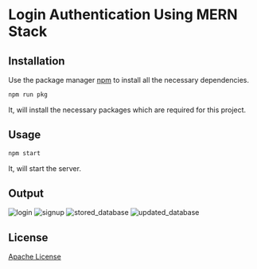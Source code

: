 # Login Authentication Using MERN Stack

## Installation

Use the package manager [npm](https://docs.npmjs.com/cli/v10/commands/npm-install) to install all the necessary dependencies.

```bash
npm run pkg
```
It, will install the necessary packages which are required for this project.
## Usage

```python
npm start
```
It, will start the server.

## Output
![login](https://github.com/aysh01/Login__Auth/assets/120012051/1e332163-a3fd-41a4-a0b7-fe29d63bdf4e)
![signup](https://github.com/aysh01/Login__Auth/assets/120012051/7c715d07-ef30-45cb-8301-38be4fe9a24c)
![stored_database](https://github.com/aysh01/Login__Auth/assets/120012051/1df0291c-a0aa-483d-9d80-270da9f40ed5)
![updated_database](https://github.com/aysh01/Login__Auth/assets/120012051/217e6628-358d-441b-9f0d-0843166541c4)

## License

[Apache License](http://www.apache.org/licenses/)
